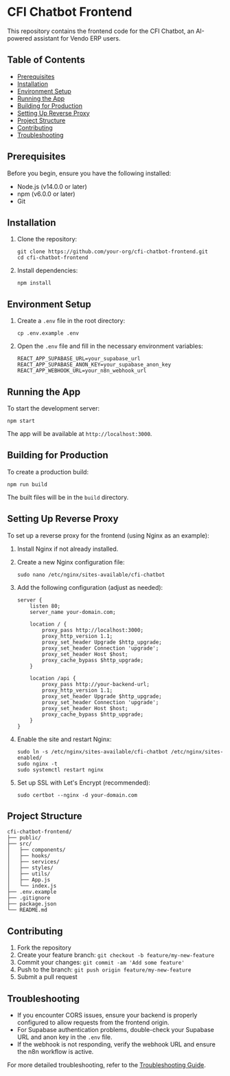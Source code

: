 # CFI Chatbot Frontend

This repository contains the frontend code for the CFI Chatbot, an AI-powered assistant for Vendo ERP users.

## Table of Contents

- [Prerequisites](#prerequisites)
- [Installation](#installation)
- [Environment Setup](#environment-setup)
- [Running the App](#running-the-app)
- [Building for Production](#building-for-production)
- [Setting Up Reverse Proxy](#setting-up-reverse-proxy)
- [Project Structure](#project-structure)
- [Contributing](#contributing)
- [Troubleshooting](#troubleshooting)

## Prerequisites

Before you begin, ensure you have the following installed:
- Node.js (v14.0.0 or later)
- npm (v6.0.0 or later)
- Git

## Installation

1. Clone the repository:
   ```
   git clone https://github.com/your-org/cfi-chatbot-frontend.git
   cd cfi-chatbot-frontend
   ```

2. Install dependencies:
   ```
   npm install
   ```

## Environment Setup

1. Create a `.env` file in the root directory:
   ```
   cp .env.example .env
   ```

2. Open the `.env` file and fill in the necessary environment variables:
   ```
   REACT_APP_SUPABASE_URL=your_supabase_url
   REACT_APP_SUPABASE_ANON_KEY=your_supabase_anon_key
   REACT_APP_WEBHOOK_URL=your_n8n_webhook_url
   ```

## Running the App

To start the development server:

```
npm start
```

The app will be available at `http://localhost:3000`.

## Building for Production

To create a production build:

```
npm run build
```

The built files will be in the `build` directory.

## Setting Up Reverse Proxy

To set up a reverse proxy for the frontend (using Nginx as an example):

1. Install Nginx if not already installed.

2. Create a new Nginx configuration file:
   ```
   sudo nano /etc/nginx/sites-available/cfi-chatbot
   ```

3. Add the following configuration (adjust as needed):
   ```nginx
   server {
       listen 80;
       server_name your-domain.com;

       location / {
           proxy_pass http://localhost:3000;
           proxy_http_version 1.1;
           proxy_set_header Upgrade $http_upgrade;
           proxy_set_header Connection 'upgrade';
           proxy_set_header Host $host;
           proxy_cache_bypass $http_upgrade;
       }

       location /api {
           proxy_pass http://your-backend-url;
           proxy_http_version 1.1;
           proxy_set_header Upgrade $http_upgrade;
           proxy_set_header Connection 'upgrade';
           proxy_set_header Host $host;
           proxy_cache_bypass $http_upgrade;
       }
   }
   ```

4. Enable the site and restart Nginx:
   ```
   sudo ln -s /etc/nginx/sites-available/cfi-chatbot /etc/nginx/sites-enabled/
   sudo nginx -t
   sudo systemctl restart nginx
   ```

5. Set up SSL with Let's Encrypt (recommended):
   ```
   sudo certbot --nginx -d your-domain.com
   ```

## Project Structure

```
cfi-chatbot-frontend/
├── public/
├── src/
│   ├── components/
│   ├── hooks/
│   ├── services/
│   ├── styles/
│   ├── utils/
│   ├── App.js
│   └── index.js
├── .env.example
├── .gitignore
├── package.json
└── README.md
```

## Contributing

1. Fork the repository
2. Create your feature branch: `git checkout -b feature/my-new-feature`
3. Commit your changes: `git commit -am 'Add some feature'`
4. Push to the branch: `git push origin feature/my-new-feature`
5. Submit a pull request

## Troubleshooting

- If you encounter CORS issues, ensure your backend is properly configured to allow requests from the frontend origin.
- For Supabase authentication problems, double-check your Supabase URL and anon key in the `.env` file.
- If the webhook is not responding, verify the webhook URL and ensure the n8n workflow is active.

For more detailed troubleshooting, refer to the [Troubleshooting Guide](link-to-troubleshooting-guide).
